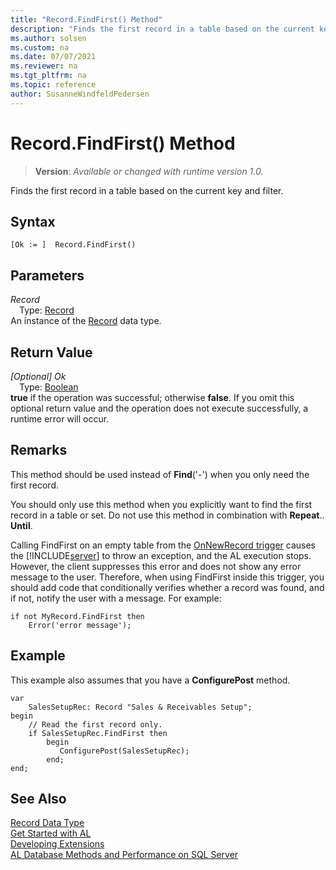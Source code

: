 ```yaml
---
title: "Record.FindFirst() Method"
description: "Finds the first record in a table based on the current key and filter."
ms.author: solsen
ms.custom: na
ms.date: 07/07/2021
ms.reviewer: na
ms.tgt_pltfrm: na
ms.topic: reference
author: SusanneWindfeldPedersen
---
```

[//]: # (START>DO_NOT_EDIT)
[//]: # (IMPORTANT:Do not edit any of the content between here and the END>DO_NOT_EDIT.)
[//]: # (Any modifications should be made in the .xml files in the ModernDev repo.)
# Record.FindFirst() Method
> **Version**: _Available or changed with runtime version 1.0._

Finds the first record in a table based on the current key and filter.


## Syntax
```AL
[Ok := ]  Record.FindFirst()
```

## Parameters
*Record*  
&emsp;Type: [Record](record-data-type.md)  
An instance of the [Record](record-data-type.md) data type.  

## Return Value
*[Optional] Ok*  
&emsp;Type: [Boolean](../boolean/boolean-data-type.md)  
**true** if the operation was successful; otherwise **false**.   If you omit this optional return value and the operation does not execute successfully, a runtime error will occur.  


[//]: # (IMPORTANT: END>DO_NOT_EDIT)

## Remarks  
 This method should be used instead of **Find**\('-'\) when you only need the first record.  
  
 You should only use this method when you explicitly want to find the first record in a table or set. Do not use this method in combination with **Repeat**.. **Until**.  

Calling FindFirst on an empty table from the [OnNewRecord trigger](../../triggers-auto/page/devenv-onnewrecord-page-trigger.md) causes the [!INCLUDE[server](../../includes/server.md)] to throw an exception, and the AL execution stops. However, the client suppresses this error and does not show any error message to the user. Therefore, when using FindFirst inside this trigger, you should add code that conditionally verifies whether a record was found, and if not, notify the user with a message. For example:

```al
if not MyRecord.FindFirst then
    Error('error message');
```
## Example
 
This example also assumes that you have a **ConfigurePost** method.
 
```al
var
    SalesSetupRec: Record "Sales & Receivables Setup";
begin
    // Read the first record only. 
    if SalesSetupRec.FindFirst then
        begin
           ConfigurePost(SalesSetupRec);
        end;
end;

```  
## See Also
[Record Data Type](record-data-type.md)  
[Get Started with AL](../../devenv-get-started.md)  
[Developing Extensions](../../devenv-dev-overview.md)  
[AL Database Methods and Performance on SQL Server](../../../administration/optimize-sql-al-Database-methods-and-performance-on-server.md)